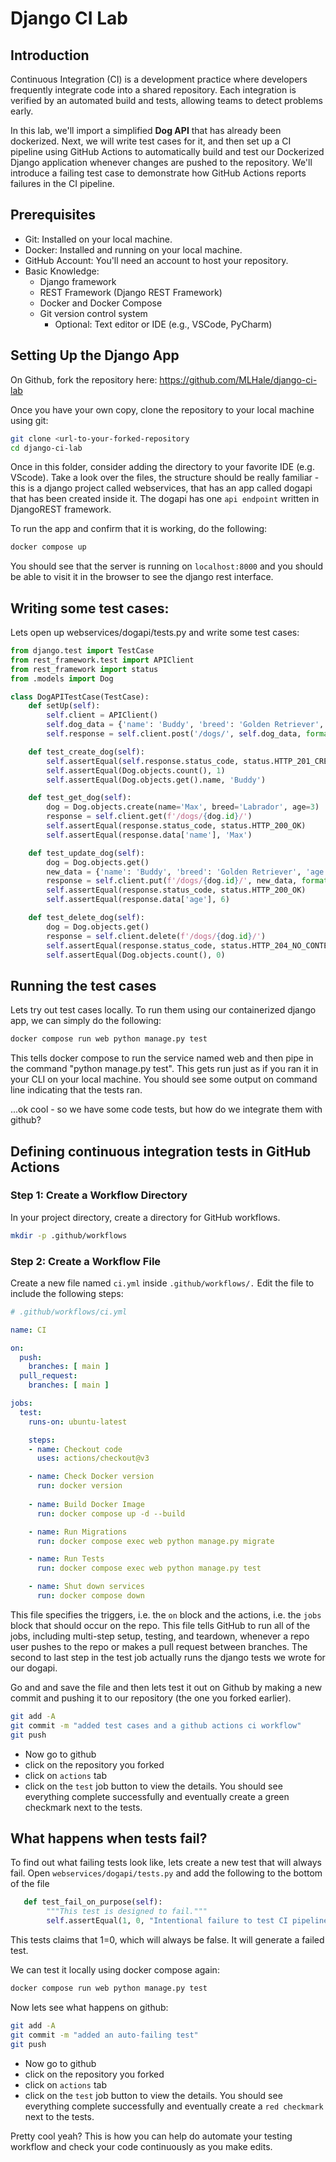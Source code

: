 # Django CI Lab

## Introduction
Continuous Integration (CI) is a development practice where developers frequently integrate code into a shared repository. Each integration is verified by an automated build and tests, allowing teams to detect problems early.

In this lab, we'll import a simplified **Dog API** that has already been dockerized. Next, we will write test cases for it, and then set up a CI pipeline using GitHub Actions to automatically build and test our Dockerized Django application whenever changes are pushed to the repository. We'll introduce a failing test case to demonstrate how GitHub Actions reports failures in the CI pipeline.

## Prerequisites
- Git: Installed on your local machine.
- Docker: Installed and running on your local machine.
- GitHub Account: You'll need an account to host your repository.
- Basic Knowledge:
  - Django framework
  - REST Framework (Django REST Framework)
  - Docker and Docker Compose
  - Git version control system
    - Optional: Text editor or IDE (e.g., VSCode, PyCharm)

## Setting Up the Django App  
On Github, fork the repository here: https://github.com/MLHale/django-ci-lab

Once you have your own copy, clone the repository to your local machine using git:

```bash
git clone <url-to-your-forked-repository
cd django-ci-lab
```

Once in this folder, consider adding the directory to your favorite IDE (e.g. VScode). Take a look over the files, the structure should be really familiar - this is a django project called webservices, that has an app called dogapi that has been created inside it. The dogapi has one `api endpoint` written in DjangoREST framework.

To run the app and confirm that it is working, do the following:

```bash
docker compose up
```

You should see that the server is running on `localhost:8000` and you should be able to visit it in the browser to see the django rest interface.

## Writing some test cases:
Lets open up webservices/dogapi/tests.py and write some test cases:

```python
from django.test import TestCase
from rest_framework.test import APIClient
from rest_framework import status
from .models import Dog

class DogAPITestCase(TestCase):
    def setUp(self):
        self.client = APIClient()
        self.dog_data = {'name': 'Buddy', 'breed': 'Golden Retriever', 'age': 5}
        self.response = self.client.post('/dogs/', self.dog_data, format='json')

    def test_create_dog(self):
        self.assertEqual(self.response.status_code, status.HTTP_201_CREATED)
        self.assertEqual(Dog.objects.count(), 1)
        self.assertEqual(Dog.objects.get().name, 'Buddy')

    def test_get_dog(self):
        dog = Dog.objects.create(name='Max', breed='Labrador', age=3)
        response = self.client.get(f'/dogs/{dog.id}/')
        self.assertEqual(response.status_code, status.HTTP_200_OK)
        self.assertEqual(response.data['name'], 'Max')

    def test_update_dog(self):
        dog = Dog.objects.get()
        new_data = {'name': 'Buddy', 'breed': 'Golden Retriever', 'age': 6}
        response = self.client.put(f'/dogs/{dog.id}/', new_data, format='json')
        self.assertEqual(response.status_code, status.HTTP_200_OK)
        self.assertEqual(response.data['age'], 6)

    def test_delete_dog(self):
        dog = Dog.objects.get()
        response = self.client.delete(f'/dogs/{dog.id}/')
        self.assertEqual(response.status_code, status.HTTP_204_NO_CONTENT)
        self.assertEqual(Dog.objects.count(), 0)
```

## Running the test cases
Lets try out test cases locally. To run them using our containerized django app, we can simply do the following:

```bash
docker compose run web python manage.py test
```

This tells docker compose to run the service named web and then pipe in the command "python manage.py test". This gets run just as if you ran it in your CLI on your local machine. You should see some output on command line indicating that the tests ran.

...ok cool - so we have some code tests, but how do we integrate them with github?

## Defining continuous integration tests in GitHub Actions

### Step 1: Create a Workflow Directory
In your project directory, create a directory for GitHub workflows.

```bash
mkdir -p .github/workflows
```

### Step 2: Create a Workflow File
Create a new file named `ci.yml` inside `.github/workflows/.` Edit the file to include the following steps:

```yml
# .github/workflows/ci.yml

name: CI

on:
  push:
    branches: [ main ]
  pull_request:
    branches: [ main ]

jobs:
  test:
    runs-on: ubuntu-latest

    steps:
    - name: Checkout code
      uses: actions/checkout@v3

    - name: Check Docker version
      run: docker version
      
    - name: Build Docker Image
      run: docker compose up -d --build

    - name: Run Migrations
      run: docker compose exec web python manage.py migrate

    - name: Run Tests
      run: docker compose exec web python manage.py test

    - name: Shut down services
      run: docker compose down
```

This file specifies the triggers, i.e. the `on` block and the actions, i.e. the `jobs` block that should occur on the repo. This file tells GitHub to run all of the jobs, including multi-step setup, testing, and teardown, whenever a repo user pushes to the repo or makes a pull request between branches. The second to last step in the test job actually runs the django tests we wrote for our dogapi.

Go and and save the file and then lets test it out on Github by making a new commit and pushing it to our repository (the one you forked earlier).

```bash
git add -A
git commit -m "added test cases and a github actions ci workflow"
git push
```

- Now go to github
- click on the repository you forked
- click on `actions` tab
- click on the `test` job button to view the details. You should see everything complete successfully and eventually create a green checkmark next to the tests.

## What happens when tests fail?
To find out what failing tests look like, lets create a new test that will always fail. Open `webservices/dogapi/tests.py` and add the following to the bottom of the file

```python
   def test_fail_on_purpose(self):
        """This test is designed to fail."""
        self.assertEqual(1, 0, "Intentional failure to test CI pipeline")
```

This tests claims that 1=0, which will always be false. It will generate a failed test.

We can test it locally using docker compose again:

```bash
docker compose run web python manage.py test
```

Now lets see what happens on github:
```bash
git add -A
git commit -m "added an auto-failing test"
git push
```

- Now go to github
- click on the repository you forked
- click on `actions` tab
- click on the `test` job button to view the details. You should see everything complete successfully and eventually create a `red checkmark` next to the tests.

Pretty cool yeah? This is how you can help do automate your testing workflow and check your code continuously as you make edits.
